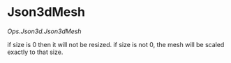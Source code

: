 # Json3dMesh

*Ops.Json3d.Json3dMesh*

if size is 0 then it will not be resized.
if size is not 0, the mesh will be scaled exactly to that size.
